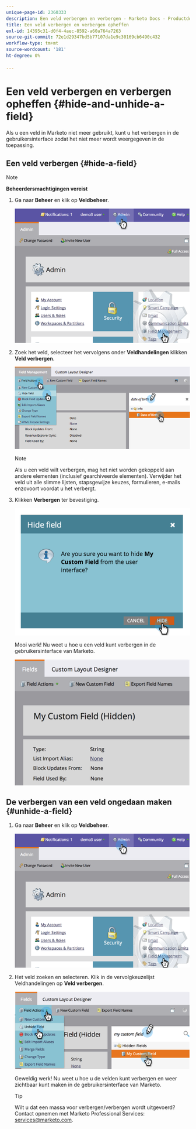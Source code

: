 ```yaml
---
unique-page-id: 2360333
description: Een veld verbergen en verbergen - Marketo Docs - Productdocumentatie
title: Een veld verbergen en verbergen opheffen
exl-id: 14395c31-d0f4-4aec-8592-a60a764a7263
source-git-commit: 72e1d29347bd5b77107da1e9c30169cb6490c432
workflow-type: tm+mt
source-wordcount: '181'
ht-degree: 0%

---
```


# Een veld verbergen en verbergen opheffen {#hide-and-unhide-a-field}

Als u een veld in Marketo niet meer gebruikt, kunt u het verbergen in de gebruikersinterface zodat het niet meer wordt weergegeven in de toepassing.

## Een veld verbergen {#hide-a-field}

>[!NOTE]
>
>**Beheerdersmachtigingen vereist**

1. Ga naar **Beheer** en klik op **Veldbeheer**.

   ![](assets/image2014-9-18-13-3a10-3a3.png)

1. Zoek het veld, selecteer het vervolgens onder **Veldhandelingen** klikken **Veld verbergen**.

   ![](assets/fieldmanagement-hidefield-.png)

   >[!NOTE]
   >
   >Als u een veld wilt verbergen, mag het niet worden gekoppeld aan andere elementen (inclusief gearchiveerde elementen). Verwijder het veld uit alle slimme lijsten, stapsgewijze keuzes, formulieren, e-mails enzovoort voordat u het verbergt.

1. Klikken **Verbergen** ter bevestiging.

   ![](assets/image2014-9-18-13-3a10-3a36.png)

   Mooi werk! Nu weet u hoe u een veld kunt verbergen in de gebruikersinterface van Marketo.

   ![](assets/image2014-9-18-13-3a10-3a45.png)

## De verbergen van een veld ongedaan maken {#unhide-a-field}

1. Ga naar **Beheer** en klik op **Veldbeheer**.

   ![](assets/image2014-9-18-13-3a11-3a3.png)

1. Het veld zoeken en selecteren. Klik in de vervolgkeuzelijst Veldhandelingen op **Veld verbergen**.

   ![](assets/image2014-9-18-13-3a11-3a46.png)

   Geweldig werk! Nu weet u hoe u de velden kunt verbergen en weer zichtbaar kunt maken in de gebruikersinterface van Marketo.

   >[!TIP]
   >
   >Wilt u dat een massa voor verbergen/verbergen wordt uitgevoerd? Contact opnemen met Marketo Professional Services: services@marketo.com.
